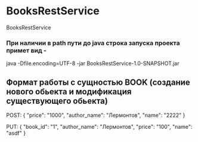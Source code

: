 # BooksRestService
BooksRestService

### При наличии в path пути до java cтрока запуска проекта примет вид - 
java -Dfile.encoding=UTF-8 -jar BooksRestService-1.0-SNAPSHOT.jar

## Формат работы с сущностью BOOK (создание нового обьекта и модификация существующего обьекта)
POST:
{
    "price": "1000",
    "author_name": "Лермонтов",
    "name": "2222"
}

PUT:
{
	"book_id": "1",
	"author_name": "Лермонтов",
    "price": "100",
    "name": "asdf"
}


